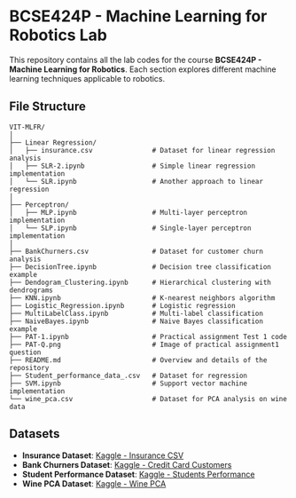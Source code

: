 # BCSE424P - Machine Learning for Robotics Lab

This repository contains all the lab codes for the course **BCSE424P - Machine Learning for Robotics**. Each section explores different machine learning techniques applicable to robotics.

## File Structure

```
VIT-MLFR/
│
├── Linear Regression/
│   ├── insurance.csv               # Dataset for linear regression analysis
│   ├── SLR-2.ipynb                 # Simple linear regression implementation
│   └── SLR.ipynb                   # Another approach to linear regression
│
├── Perceptron/
│   ├── MLP.ipynb                   # Multi-layer perceptron implementation
│   └── SLP.ipynb                   # Single-layer perceptron implementation
│
├── BankChurners.csv                # Dataset for customer churn analysis
├── DecisionTree.ipynb              # Decision tree classification example
├── Dendogram_Clustering.ipynb      # Hierarchical clustering with dendrograms
├── KNN.ipynb                       # K-nearest neighbors algorithm 
├── Logistic_Regression.ipynb       # Logistic regression
├── MultiLabelClass.ipynb           # Multi-label classification 
├── NaiveBayes.ipynb                # Naive Bayes classification example
├── PAT-1.ipynb                     # Practical assignment Test 1 code
├── PAT-Q.png                       # Image of practical assignment1 question
├── README.md                       # Overview and details of the repository
├── Student_performance_data_.csv   # Dataset for regression
├── SVM.ipynb                       # Support vector machine implementation
└── wine_pca.csv                    # Dataset for PCA analysis on wine data
```

## Datasets

- **Insurance Dataset**: [Kaggle - Insurance CSV](https://www.kaggle.com/datasets/awaiskaggler/insurance-csv/data)
- **Bank Churners Dataset**: [Kaggle - Credit Card Customers](https://www.kaggle.com/datasets/sakshigoyal7/credit-card-customers)
- **Student Performance Dataset**: [Kaggle - Students Performance](https://www.kaggle.com/datasets/rabieelkharoua/students-performance-dataset)
- **Wine PCA Dataset**: [Kaggle - Wine PCA](https://www.kaggle.com/datasets/tarizatique/wine-pca)
